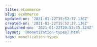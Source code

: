 ```yaml
---
title: eCommerce
slug: ecommerce
updated-on: '2021-01-22T15:52:37.136Z'
created-on: '2021-01-22T15:52:37.136Z'
published-on: '2021-01-22T20:53:45.324Z'
layout: '[monetization-types].html'
tags: monetization-types
---
```




